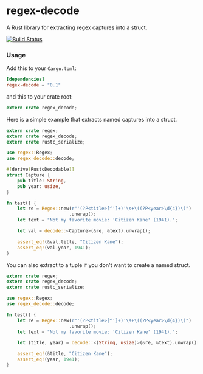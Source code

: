 regex-decode
===

A Rust library for extracting regex captures into a struct.

[![Build Status](https://travis-ci.org/jcreekmore/regex-decode.svg?branch=master)](https://travis-ci.org/jcreekmore/regex-decode)

### Usage

Add this to your `Cargo.toml`:

```toml
[dependencies]
regex-decode = "0.1"
```

and this to your crate root:

```rust
extern crate regex_decode;
```

Here is a simple example that extracts named captures into a struct.

```rust
extern crate regex;
extern crate regex_decode;
extern crate rustc_serialize;

use regex::Regex;
use regex_decode::decode;

#[derive(RustcDecodable)]
struct Capture {
    pub title: String,
    pub year: usize,
}

fn test() {
    let re = Regex::new(r"'(?P<title>[^']+)'\s+\((?P<year>\d{4})\)")
                       .unwrap();
    let text = "Not my favorite movie: 'Citizen Kane' (1941).";

    let val = decode::<Capture>(&re, &text).unwrap();

    assert_eq!(&val.title, "Citizen Kane");
    assert_eq!(val.year, 1941);
}

```

You can also extract to a tuple if you don't want to create a named struct.

```rust
extern crate regex;
extern crate regex_decode;
extern crate rustc_serialize;

use regex::Regex;
use regex_decode::decode;

fn test() {
    let re = Regex::new(r"'(?P<title>[^']+)'\s+\((?P<year>\d{4})\)")
                       .unwrap();
    let text = "Not my favorite movie: 'Citizen Kane' (1941).";

    let (title, year) = decode::<(String, usize)>(&re, &text).unwrap();

    assert_eq!(&title, "Citizen Kane");
    assert_eq!(year, 1941);
}

```
